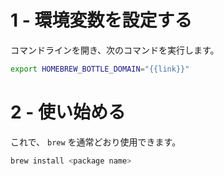 # 1 - 環境変数を設定する
コマンドラインを開き、次のコマンドを実行します。

```bash
export HOMEBREW_BOTTLE_DOMAIN="{{link}}"
```

# 2 - 使い始める
これで、 `brew` を通常どおり使用できます。

```bash
brew install <package name>
```